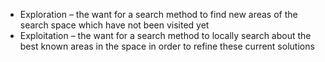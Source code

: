 - Exploration – the want for a search method to find new areas of the search
space which have not been visited yet
- Exploitation – the want for a search method to locally search about the
best known areas in the space in order to refine these current solutions